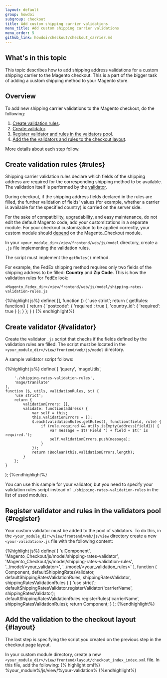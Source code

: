 ```yaml
---
layout: default
group: howdoi
subgroup: checkout
title: Add custom shipping carrier validations
menu_title: Add custom shipping carrier validations
menu_order: 5
github_link: howdoi/checkout/checkout_carrier.md
---
```

<h2>What's in this topic</h2>
This topic describes how to add shipping address validations for a custom shipping carrier to the Magento checkout. This is a part of the bigger task of adding a custom shipping method to your Magento store.

<div class="bs-callout bs-callout-info" id="info">
<p></p>
</div>


## Overview

To add new shipping carrier validations to the Magento checkout, do the following:

1. [Create validation rules](#rules).
2. [Create validator](#validator).
3. [Register validator and rules in the vaidators pool](#register).
4. [Add the the validators and rules to the checkout layout](#layout).

More details about each step follow.

## Create validation rules {#rules}
Shipping carrier validation rules declare which fields of the shipping address are required for the corresponding shipping method to be available. The validation itself is performed by the [validator](#validator). 
 
During checkout, if the shipping address fields declared in the rules are filled, the further validation of fields' values (for example, whether a carrier is available for the specified country) is carried on the server side.

For the sake of compatibility, upgradability, and easy maintenance, do not edit the default Magento code, add your customizations in a separate module. For your checkout customization to be applied correctly, your custom module should [depend]({{site.gdeurl}}extension-dev-guide/composer-integration.html) on the Magento_Checkout module.

In your `<your_module_dir>/view/frontend/web/js/model` directory, create a `.js` file implementing the validation rules. 

The script must implement the `getRules()` method.

For example, the FedEx shipping method requires only two fields of the shipping address to be filled: **Country** and **Zip Code**. This is how the validation rules for FedEx look: 

    <Magento_Fedex_dir>/view/frontend/web/js/model/shipping-rates-validation-rules.js
{%highlight js%}
define(
    [],
    function () {
        'use strict';
        return {
            getRules: function() {
                return {
                    'postcode': {
                        'required': true
                    },
                    'country_id': {
                        'required': true
                    }
                };
            }
        };
    }
)
{% endhighlight%}

## Create validator {#validator}

Create the validator `.js` script that checks if the fields defined by the validation rules are filled. The script must be located in the `<your_module_dir>/view/frontend/web/js/model` directory. 

A sample validator script follows:

{%highlight js%}
define(
    [
        'jquery',
        'mageUtils',

        './shipping-rates-validation-rules',
        'mage/translate'
    ],
    function ($, utils, validationRules, $t) {
        'use strict';
        return {
            validationErrors: [],
            validate: function(address) {
                var self = this;
                this.validationErrors = [];
                $.each(validationRules.getRules(), function(field, rule) {
                    if (rule.required && utils.isEmpty(address[field])) {
                        var message = $t('Field ') + field + $t(' is required.');
                        self.validationErrors.push(message);
                    }
                });
                return !Boolean(this.validationErrors.length);
            }
        };
    }
);
{%endhighlight%}

You can use this sample for your validator, but you need to specify your validation rules script instead of `./shipping-rates-validation-rules` in the list of used modules.

## Register validator and rules in the validators pool {#register}

Your custom validator must be added to the pool of validators. To do this, in the `<your_module_dir>/view/frontend/web/js/view` directory create a new `<your-validation>.js` file with the following content:


{%highlight js%}
define(
    [
        'uiComponent',
        'Magento_Checkout/js/model/shipping-rates-validator',
        'Magento_Checkout/js/model/shipping-rates-validation-rules',
        '../model/<your_validator>',
        '../model/<your_validation_rules>'
    ],
    function (
        Component,
        defaultShippingRatesValidator,
        defaultShippingRatesValidationRules,
        shippingRatesValidator,
        shippingRatesValidationRules
    ) {
        'use strict';
        defaultShippingRatesValidator.registerValidator('carrierName', shippingRatesValidator);
        defaultShippingRatesValidationRules.registerRules('carrierName', shippingRatesValidationRules);
        return Component;
    }
);
{%endhighlight%}

## Add the validation to the checkout layout {#layout}

The last step is specifying the script you created on the previous step in the checkout page layout. 

In your custom module directory, create a new `<your_module_dir>/view/frontend/layout/checkout_index_index.xml` file. 
In this file, add the following:
{% highlight xml%}
<page xmlns:xsi="http://www.w3.org/2001/XMLSchema-instance" xsi:noNamespaceSchemaLocation="urn:magento:framework:View/Layout/etc/page_configuration.xsd">
    <body>
        <referenceBlock name="checkout.root">
            <arguments>
                <argument name="jsLayout" xsi:type="array">
                    <item name="components" xsi:type="array">
                        <item name="checkout" xsi:type="array">
                            <item name="children" xsi:type="array">
                                <item name="steps" xsi:type="array">
                                    <item name="children" xsi:type="array">
                                        <item name="shipping-step" xsi:type="array">
                                            <item name="children" xsi:type="array">
                                                <item name="step-config" xsi:type="array">
                                                    <item name="children" xsi:type="array">
                                                        <item name="shipping-rates-validation" xsi:type="array">
                                                            <item name="children" xsi:type="array">
                                                                <item name="<your-validation-name>" xsi:type="array">
                                                                    <item name="component" xsi:type="string">%your_module%/js/view/%your-validation%</item>
                                                                </item>
                                                            </item>
                                                        </item>
                                                    </item>
                                                </item>
                                            </item>
                                        </item>
                                    </item>
                                </item>
                            </item>
                        </item>
                    </item>
                </argument>
            </arguments>
        </referenceBlock>
    </body>
</page>
{%endhighlight%}
